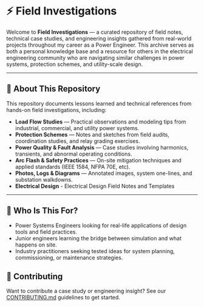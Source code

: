 # ⚡ Field Investigations

Welcome to **Field Investigations** — a curated repository of field notes, technical case studies, and engineering insights gathered from real-world projects throughout my career as a Power Engineer. This archive serves as both a personal knowledge base and a resource for others in the electrical engineering community who are navigating similar challenges in power systems, protection schemes, and utility-scale design.

---

## 📘 About This Repository

This repository documents lessons learned and technical references from hands-on field investigations, including:

- **Load Flow Studies** — Practical observations and modeling tips from industrial, commercial, and utility power systems.
- **Protection Schemes** — Notes and sketches from field audits, coordination studies, and relay grading exercises.
- **Power Quality & Fault Analysis** — Case studies involving harmonics, transients, and abnormal operating conditions.
- **Arc Flash & Safety Practices** — On-site mitigation techniques and applied standards (IEEE 1584, NFPA 70E, etc).
-  **Photos, Logs & Diagrams** — Annotated images, system one-lines, and substation walkdowns.
- **Electrical Design** - Electrical Design Field Notes and Templates

---

## 🧠 Who Is This For?

- Power Systems Engineers looking for real-life applications of design tools and field practices.
- Junior engineers learning the bridge between simulation and what happens on site.
- Industry practitioners seeking tested ideas for system planning, commissioning, or maintenance strategies.

## 🤝 Contributing

Want to contribute a case study or engineering insight? See our [CONTRIBUTING.md](CONTRIBUTING.md) guidelines to get started.
